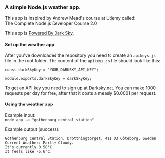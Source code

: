 ### A simple Node.js weather app.  
This app is inspired by Andrew Mead's course at Udemy called:  
The Complete Node.js Developer Course 2.0  

This app is [Powered By Dark Sky](https://darksky.net/poweredby/).

#### Set up the weather app:  
After you've downloaded the repository you need to create an `apikeys.js` file in the root folder. The content of the `apikeys.js` file should look like this:  

```
const darkSkyKey = "YOUR_DARKSKY_API_KEY";

module.exports.darkSkyKey = darkSkyKey;
```  
To get an API key you need to sign up at [Darksky.net](https://darksky.net/).
You can make 1000 requests per day for free, after that it costs a measly $0.0001 per request.

#### Using the weather app  

Example input:  
`node app -a "gothenburg central station"`  

Example output (success):  
```
Gothenburg Central Station, Drottningtorget, 411 03 Göteborg, Sweden
Current Weather: Partly Cloudy.
It's currently 0.58°C.
It feels like -5.6°C.
```

